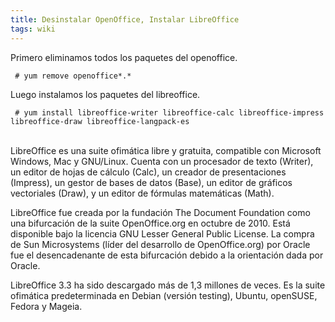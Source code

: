 ```yaml
---
title: Desinstalar OpenOffice, Instalar LibreOffice
tags: wiki
---
```


Primero eliminamos todos los paquetes del openoffice.

     # yum remove openoffice*.*

Luego instalamos los paquetes del libreoffice.

     # yum install libreoffice-writer libreoffice-calc libreoffice-impress libreoffice-draw libreoffice-langpack-es

\
 LibreOffice es una suite ofimática libre y gratuita, compatible con
Microsoft Windows, Mac y GNU/Linux. Cuenta con un procesador de texto
(Writer), un editor de hojas de cálculo (Calc), un creador de
presentaciones (Impress), un gestor de bases de datos (Base), un editor
de gráficos vectoriales (Draw), y un editor de fórmulas matemáticas
(Math).

LibreOffice fue creada por la fundación The Document Foundation como una
bifurcación de la suite OpenOffice.org en octubre de 2010. Está
disponible bajo la licencia GNU Lesser General Public License. La compra
de Sun Microsystems (líder del desarrollo de OpenOffice.org) por Oracle
fue el desencadenante de esta bifurcación debido a la orientación dada
por Oracle.

LibreOffice 3.3 ha sido descargado más de 1,3 millones de veces. Es la
suite ofimática predeterminada en Debian (versión testing), Ubuntu,
openSUSE, Fedora y Mageia.
